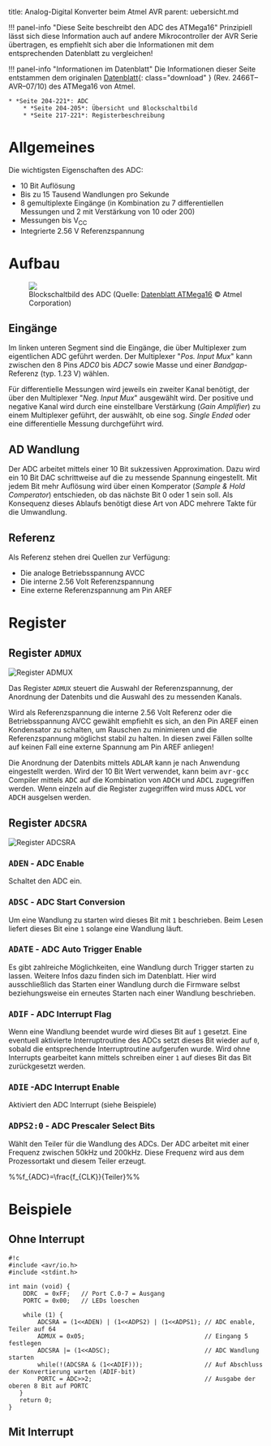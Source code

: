 title: Analog-Digital Konverter beim Atmel AVR
parent: uebersicht.md

!!! panel-info "Diese Seite beschreibt den ADC des ATMega16"
    Prinzipiell lässt sich diese Information auch auf andere Mikrocontroller der AVR Serie übertragen, es empfiehlt sich
    aber die Informationen mit dem entsprechenden Datenblatt zu vergleichen!

!!! panel-info "Informationen im Datenblatt"
    Die Informationen dieser Seite entstammen dem originalen [Datenblatt]({filename}atmel_atmega16.pdf){: class="download" }
    (Rev. 2466T–AVR–07/10) des ATMega16 von Atmel.

    * *Seite 204-221*: ADC
        * *Seite 204-205*: Übersicht und Blockschaltbild
        * *Seite 217-221*: Registerbeschreibung

# Allgemeines
Die wichtigsten Eigenschaften des ADC:

* 10 Bit Auflösung
* Bis zu 15 Tausend Wandlungen pro Sekunde
* 8 gemultiplexte Eingänge (in Kombination zu 7 differentiellen Messungen und 2 mit Verstärkung von 10 oder 200)
* Messungen bis V<sub>CC</sub>
* Integrierte 2.56 V Referenzspannung

# Aufbau
<figure><img src="{filename}avr_adc.svg"><figcaption>Blockschaltbild des ADC (Quelle: <a href="http://www.atmel.com/images/doc2466.pdf">Datenblatt ATMega16</a> &copy; Atmel Corporation)</figcaption></figure>

## Eingänge
Im linken unteren Segment sind die Eingänge, die über Multiplexer zum eigentlichen ADC geführt werden. Der Multiplexer "*Pos. Input Mux*" kann zwischen den 8 Pins *ADC0* bis *ADC7* sowie Masse und einer *Bandgap*-Referenz (typ. 1.23 V) wählen.

Für differentielle Messungen wird jeweils ein zweiter Kanal benötigt, der über den Multiplexer "*Neg. Input Mux*" ausgewählt wird. Der positive und negative Kanal wird durch eine einstellbare Verstärkung (*Gain Amplifier*) zu einem Multiplexer geführt, der auswählt, ob eine sog. *Single Ended* oder eine differentielle Messung durchgeführt wird.

## AD Wandlung
Der ADC arbeitet mittels einer 10 Bit sukzessiven Approximation. Dazu wird ein 10 Bit DAC schrittweise auf die zu messende Spannung eingestellt. Mit jedem Bit mehr Auflösung wird über einen Komperator (*Sample & Hold Comperator*) entschieden, ob das nächste Bit 0 oder 1 sein soll. Als Konsequenz dieses Ablaufs benötigt diese Art von ADC mehrere Takte für die Umwandlung.

## Referenz
Als Referenz stehen drei Quellen zur Verfügung:

* Die analoge Betriebsspannung AVCC
* Die interne 2.56 Volt Referenzspannung
* Eine externe Referenzspannung am Pin AREF

# Register
## Register `ADMUX`

![Register ADMUX]({filename}avr_adc_admux.svg)

Das Register `ADMUX` steuert die Auswahl der Referenzspannung, der Anordnung der Datenbits und die Auswahl des zu messenden Kanals.

Wird als Referenzspannung die interne 2.56 Volt Referenz oder die Betriebsspannung AVCC gewählt empfiehlt es sich, an den Pin AREF einen Kondensator zu schalten, um Rauschen zu minimieren und die Referenzspannung möglichst stabil zu halten. In diesen zwei Fällen sollte auf keinen Fall eine externe Spannung am Pin AREF anliegen!

Die Anordnung der Datenbits mittels <samp>ADLAR</samp> kann je nach Anwendung eingestellt werden. Wird der 10 Bit Wert verwendet, kann beim <samp>avr-gcc</samp> Compiler mittels <samp>ADC</samp> auf die Kombination von <samp>ADCH</samp> und <samp>ADCL</samp> zugegriffen werden. Wenn einzeln auf die Register zugegriffen wird muss <samp>ADCL</samp> vor <samp>ADCH</samp> ausgelsen werden.

## Register `ADCSRA`

![Register ADCSRA]({filename}avr_adc_adcsra.svg)

### <samp>ADEN</samp> - ADC Enable

Schaltet den ADC ein.

### <samp>ADSC</samp> - ADC Start Conversion

Um eine Wandlung zu starten wird dieses Bit mit `1` beschrieben. Beim Lesen liefert dieses Bit eine `1` solange eine Wandlung läuft.

### <samp>ADATE</samp> - ADC Auto Trigger Enable

Es gibt zahlreiche Möglichkeiten, eine Wandlung durch Trigger starten zu lassen. Weitere Infos dazu finden sich im Datenblatt. Hier wird ausschließlich das Starten einer Wandlung durch die Firmware selbst beziehungsweise ein erneutes Starten nach einer Wandlung beschrieben.

### <samp>ADIF</samp> - ADC Interrupt Flag

Wenn eine Wandlung beendet wurde wird dieses Bit auf `1` gesetzt. Eine eventuell aktivierte Interruptroutine des ADCs setzt dieses Bit wieder auf `0`, sobald die entsprechende Interruptroutine aufgerufen wurde. Wird ohne Interrupts gearbeitet kann mittels schreiben einer `1` auf dieses Bit das Bit zurückgesetzt werden.

### <samp>ADIE</samp> -ADC Interrupt Enable

Aktiviert den ADC Interrupt (siehe Beispiele)

### <samp>ADPS2:0</samp> - ADC Prescaler Select Bits

Wählt den Teiler für die Wandlung des ADCs. Der ADC arbeitet mit einer Frequenz zwischen 50kHz und 200kHz. Diese Frequenz wird aus dem Prozessortakt und diesem Teiler erzeugt.

%%f_{ADC}=\frac{f_{CLK}}{Teiler}%%

# Beispiele
## Ohne Interrupt

    #!c
    #include <avr/io.h>
    #include <stdint.h>

    int main (void) {
        DDRC  = 0xFF;   // Port C.0-7 = Ausgang
        PORTC = 0x00;   // LEDs loeschen
        
        while (1) {
            ADCSRA = (1<<ADEN) | (1<<ADPS2) | (1<<ADPS1); // ADC enable, Teiler auf 64
            ADMUX = 0x05;                                 // Eingang 5 festlegen
            ADCSRA |= (1<<ADSC);                          // ADC Wandlung starten
            while(!(ADCSRA & (1<<ADIF)));                 // Auf Abschluss der Konvertierung warten (ADIF-bit)
            PORTC = ADC>>2;                               // Ausgabe der oberen 8 Bit auf PORTC
       }
       return 0;
    }

## Mit Interrupt
